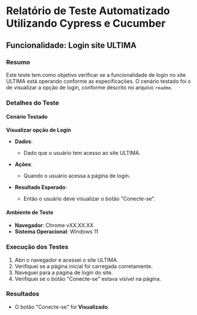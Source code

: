 # Relatório de Teste Automatizado Utilizando Cypress e Cucumber

## Funcionalidade: Login site ULTIMA

### Resumo

Este teste tem como objetivo verificar se a funcionalidade de login no site ULTIMA está operando conforme as especificações. O cenário testado foi o de visualizar a opção de login, conforme descrito no arquivo `readme`.

### Detalhes do Teste

#### Cenário Testado

**Visualizar opção de Login**

- **Dados**:
  - Dado que o usuário tem acesso ao site ULTIMA.

- **Ações**:
  - Quando o usuário acessa a página de login.

- **Resultado Esperado**:
  - Então o usuário deve visualizar o botão "Conecte-se".

#### Ambiente de Teste

- **Navegador**: Chrome vXX.XX.XX
- **Sistema Operacional**: Windows 11

### Execução dos Testes

1. Abri o navegador e acessei o site ULTIMA.
2. Verifiquei se a página inicial foi carregada corretamente.
3. Naveguei para a página de login do site.
4. Verifiquei se o botão "Conecte-se" estava visível na página.

### Resultados

- O botão "Conecte-se" foi **Visualizado**.